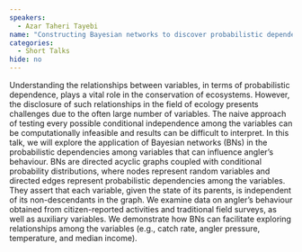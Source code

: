 ```yaml
---
speakers:
  - Azar Taheri Tayebi
name: "Constructing Bayesian networks to discover probabilistic dependence between angler’s behaviour and auxiliary data"
categories:
  - Short Talks
hide: no
---
```

Understanding the relationships between variables, in terms of probabilistic dependence, plays a vital role in the conservation of ecosystems. However, the disclosure of such relationships in the field of ecology presents challenges due to the often large number of variables. The naive approach of testing every possible conditional independence among the variables can be computationally
infeasible and results can be difficult to interpret.
In this talk, we will explore the application of Bayesian networks (BNs) in the probabilistic dependencies among variables that can influence angler’s behaviour. BNs are directed acyclic graphs coupled with conditional probability distributions, where nodes represent random variables and directed edges represent probabilistic dependencies among the variables. They assert that each variable, given the state of its parents, is independent of its non-descendants in the graph.
We examine data on angler’s behaviour obtained from citizen-reported activities and traditional field surveys, as well as auxiliary variables. We demonstrate how BNs can facilitate exploring relationships among the variables (e.g., catch rate, angler pressure, temperature, and median income).


